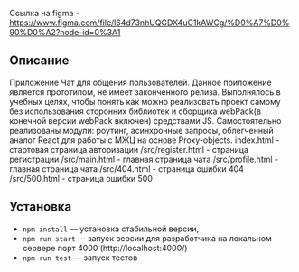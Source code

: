 Ссылка на figma - https://www.figma.com/file/l64d73nhUQGDX4uC1kAWCg/%D0%A7%D0%90%D0%A2?node-id=0%3A1

## Описание

Приложение Чат для общения пользователей. Данное приложение является прототипом, не имеет законченного релиза. Выполнялось в учебных целях, чтобы понять как можно реализовать проект самому без использования сторонних библиотек и сборщика webPack(в конечной версии webPack включен) средствами JS. Самостоятельно реализованы модули: роутинг, асинхронные запросы, облегченный аналог React для работы с МЖЦ на основе Proxy-objects.
index.html - стартовая страница авторизации
/src/register.html - страница регистрации
/src/main.html - главная страница чата
/src/profile.html - главная страница чата
/src/404.html - страница ошибки 404
/src/500.html - страница ошибки 500

## Установка

- `npm install` — установка стабильной версии,
- `npm run start` — запуск версии для разработчика на локальном сервере порт 4000 (http://localhost:4000/)
- `npm run test` — запуск тестов
